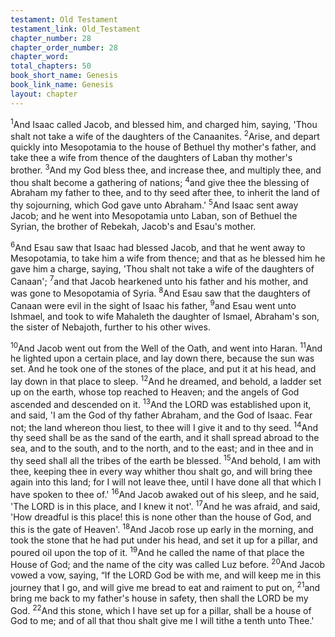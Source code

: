 ```yaml
---
testament: Old Testament
testament_link: Old_Testament
chapter_number: 28
chapter_order_number: 28
chapter_word: 
total_chapters: 50
book_short_name: Genesis
book_link_name: Genesis
layout: chapter
---
```


<sup>1</sup>And Isaac called Jacob, and blessed him, and charged him, saying, 'Thou shalt not take a wife of the daughters of the Canaanites. <sup>2</sup>Arise, and depart quickly into Mesopotamia to the house of Bethuel thy mother's father, and take thee a wife from thence of the daughters of Laban thy mother's brother. <sup>3</sup>And my God bless thee, and increase thee, and multiply thee, and thou shalt become a gathering of nations; <sup>4</sup>and give thee the blessing of Abraham my father to thee, and to thy seed after thee, to inherit the land of thy sojourning, which God gave unto Abraham.'  <sup>5</sup>And Isaac sent away Jacob; and he went into Mesopotamia unto Laban, son of Bethuel the Syrian, the brother of Rebekah, Jacob's and Esau's mother.

<sup>6</sup>And  Esau  saw  that  Isaac  had  blessed  Jacob,  and  that  he  went  away  to Mesopotamia, to take him a wife from thence; and that as he blessed him he gave him a charge, saying, 'Thou shalt not take a wife of the daughters of Canaan'; <sup>7</sup>and that Jacob hearkened unto his father and his mother, and was gone to Mesopotamia of Syria. <sup>8</sup>And Esau saw that the daughters of Canaan were evil in the sight of Isaac his father, <sup>9</sup>and Esau went unto Ishmael, and took to wife Mahaleth the daughter of Ismael, Abraham's son, the sister of Nebajoth, further to his other wives. 

<sup>10</sup>And Jacob went out from the Well of the Oath, and went into Haran. <sup>11</sup>And he lighted upon a certain place, and lay down there, because the sun was set. And he took one of the stones of the place, and put it at his head, and lay down in that place to sleep. <sup>12</sup>And he dreamed, and behold, a ladder set up on the earth, whose top reached to Heaven; and the angels of God ascended and descended on it. <sup>13</sup>And the LORD was established upon it, and said, 'I am the God of thy father Abraham, and the God of Isaac. Fear not; the land whereon thou liest, to thee will I give it and to thy seed. <sup>14</sup>And thy seed shall be as the sand of the earth, and it shall spread abroad to the sea, and to the south, and to the north, and to the east; and in thee and in thy seed shall all the tribes of the earth be blessed. <sup>15</sup>And behold, I am with thee, keeping thee in every way whither thou shalt go, and will bring thee again into this land; for I will not leave thee, until I have done all that which I have spoken to thee of.' <sup>16</sup>And Jacob awaked out of his sleep, and he said, 'The LORD is in this place, and I knew it not'. <sup>17</sup>And he was afraid, and said, 'How dreadful is this place! this is none other than the house of God, and this is the gate of Heaven'. <sup>18</sup>And Jacob rose up early in the morning, and took the stone that he had put under his head, and set it up for a pillar, and poured oil upon the top of it. <sup>19</sup>And he called the name of that place the House of God; and the name of the city was called Luz before. <sup>20</sup>And Jacob vowed a vow, saying, “If the LORD God be with me, and will keep me in this journey that I go, and will give me bread to eat and raiment to put on, <sup>21</sup>and bring me back to my father's house in safety, then shall the LORD be my God. <sup>22</sup>And this stone, which I have set up for a pillar, shall be a house of God to me; and of all that thou shalt give me I will tithe a tenth unto Thee.'
